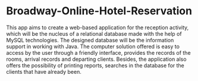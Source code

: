 # Broadway-Online-Hotel-Reservation
This app aims to create a web-based application for the reception activity, which will be the nucleus of a relational database made with the help of MySQL technologies. The designed database will be the information support in working with Java. The computer solution offered is easy to access by the user through a friendly interface, provides the records of the rooms, arrival records and departing clients. Besides, the application also offers the possibility of printing reports, searches in the database for the clients that have already been.
